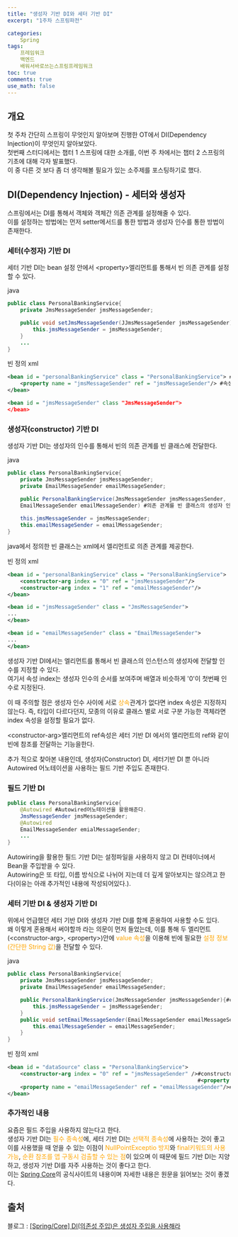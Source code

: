 ```yaml
---
title: "생성자 기반 DI와 세터 기반 DI"
excerpt: "1주차 스프링파전"

categories:
    Spring
tags:
    프레임워크
    백엔드
    배워서바로쓰는스프링프레임워크
toc: true
comments: true
use_math: false
---
```


## 개요  
첫 주차 간단히 스프링이 무엇인지 알아보며 진행한 OT에서 DI(Dependency Injection)이 무엇인지 알아보았다.  
첫번째 스터디에서는 챕터 1 스프링에 대한 소개를, 이번 주 차에서는 챕터 2 스프링의 기초에 대해 각자 발표했다.  
이 중 다른 것 보다 좀 더 생각해볼 필요가 있는 소주제를 포스팅하기로 했다.  
  
## DI(Dependency Injection) - 세터와 생성자
스프링에서는 DI를 통해서 객체와 객체간 의존 관계를 설정해줄 수 있다.  
이를 설정하는 방법에는 먼저 setter메서드를 통한 방법과 생성자 인수를 통한 방법이 존재한다.  

### 세터(수정자) 기반 DI  
세터 기반 DI는 bean 설정 안에서 \<property\>엘리먼트를 통해서 빈 의존 관계를 설정할 수 있다. 
  
java  
```java  
public class PersonalBankingService{
    private JmsMessageSender jmsMessageSender;

    public void setJmsMessageSender(JJmsMessageSender jmsMessageSender){ #setter
        this.jmsMessageSender = jmsMessageSender;
    }
    ...
}
```  
빈 정의 xml
```xml
<bean id = "personalBankingService" class = "PersonalBankingService"> #빈 정의
    <property name = "jmsMessageSender" ref = "jmsMessageSender"/> #속성과 참조 빈. ref 속성은 name 속성에 대응하는 (자바빈 스타일 세터 메서드/자바 내의 세터 메서드)에 전달
</bean>

<bean id = "jmsMessageSender" class "JmsMessageSender">
</bean>
```  

### 생성자(constructor) 기반 DI  
생성자 기반 DI는 생성자의 인수를 통해서 빈의 의존 관계를 빈 클래스에 전달한다.  

java
```java
public class PersonalBankingService{
    private JmsMessageSender jmsMessageSender;
    private EmailMessageSender emailMessageSender;

    public PersonalBankingService(JmsMessageSender jmsMessagesSender,
    EmailMessageSender emailMessageSender) #의존 관계를 빈 클래스의 생성자 인수로 입력한다.
    
    this.jmsMessageSender = jmsMessageSender;
    this.emailMessageSender = emailMessageSender;
}
```
java에서 정의한 빈 클래스는 xml에서 <constructor-arg> 엘리먼트로 의존 관계를 제공한다.  

빈 정의 xml
```xml  
<bean id = "personalBankingService" class = "PersonalBankingService">
    <constructor-arg index = "0" ref = "jmsMessageSender"/>
    <constructor-arg index = "1" ref = "emailMessageSender"/>
</bean>

<bean id = "jmsMessageSender" class = "JmsMessageSender">
...
</bean>

<bean id = "emailMessageSender" class = "EmailMessageSender">
...
</bean>
```
생성자 기반 DI에서는 <constructor-arg> 엘리먼트를 통해서 빈 클래스의 인스턴스의 생성자에 전달할 인수를 지정할 수 있다.  
여기서 속성 index는 생성자 인수의 순서를 보여주며 배열과 비슷하게 '0'이 첫번째 인수로 지정된다.  

이 때 주의할 점은 생성자 인수 사이에 서로 <span style = "color : orange">상속</span>관계가 없다면 index 속성은 지정하지 않는다. 즉, 타입이 다르다던지, 모종의 이유로 클래스 별로 서로 구분 가능한 객체라면 index 속성을 설정할 필요가 없다.  

\<constructor-arg>엘리먼트의 ref속성은 세터 기반 DI 에서의 <property> 엘리먼트의 ref와 같이 빈에 참조를 전달하는 기능을한다.  

추가 적으로 찾아본 내용인데, 생성자(Constructor) DI, 세터기반 DI 뿐 아니라 Autowired 어노테이션을 사용하는 필드 기반 주입도 존재한다.  

### 필드 기반 DI  
  
```java
public class PersonalBankingService{
    @Autowired #Autowired어노테이션을 활용해준다.
    JmsMessageSender jmsMessageSender;
    @Autowired
    EmailMessageSender emialMessageSender;
    ...
}  
```
Autowiring을 활용한 필드 기반 DI는 설정파일을 사용하지 않고 DI 컨테이너에서 Bean을 주입받을 수 있다.  
Autowiring은 또 타입, 이름 방식으로 나뉘어 지는데 더 깊게 알아보지는 않으려고 한다(이유는 아래 추가적인 내용에 작성되어있다.).  

### 세터 기반 DI & 생성자 기반 DI  
위에서 언급했던 세터 기반 DI와 생성자 기반 DI를 함께 혼용하여 사용할 수도 있다.  
왜 이렇게 혼용해서 써야할까 라는 의문이 먼저 들었는데, 이를 통해 두 엘리먼트(\<constructor-arg>, \<property>)안에 <span style = "color : orange">value 속성</span>을 이용해 빈에 필요한 <span style = "color : orange">설정 정보(간단한 String 값)</span>을 전달할 수 있다.  

java  
```java
public class PersonalBankingService{
    private JmsMessageSender jmsMessageSender;
    private EmailMessageSender emailMessageSender;

    public PersonalBankingService(JmsMessageSender jmsMessageSender){#constructor
        this.jmsMessageSender = jmsMessageSender;
    }
    public void setEmailMessageSender(EmailMessageSender emailMessageSender){#setter
        this.emailMessageSender = emailMessageSender;
    }
}
```  

빈 정의 xml  

```xml  
<bean id = "dataSource" class = "PersonalBankingService">
    <constructor-arg index = "0" ref = "jmsMessageSender" />#constructor, value 속성을 추가해 원하는 설정값을 넘길 수 있다.  
                                                            #<property name = "host" value = "smtp.gmail.com">
    <property name = "emailMessageSender" ref = "emailMessageSender"/>#setter
</bean>
```  

### 추가적인 내용  
요즘은 필드 주입을 사용하지 않는다고 한다.  
생성자 기반 DI는 <span style = "color : orange">필수 종속성</span>에, 세터 기반 DI는 <span style = "color : orange">선택적 종속성</span>에 사용하는 것이 좋고  
이를 사용했을 때 얻을 수 있는 이점이 <span style = "color : orange">NullPointExceptio 방지</span>와 <span style = "color : orange">final키워드의 사용 가능</span>, <span style = "color : orange">순환 참조를 앱 구동시 검출할 수 있는 점</span>이 있으며 이 때문에 필드 기반 DI는 지양하고, 생성자 기반 DI를 자주 사용하는 것이 좋다고 한다.  
이는 [Spring Core](https://docs.spring.io/spring/docs/current/spring-framework-reference/core.html#beans-beanfactory)의 공식사이트의 내용이며 자세한 내용은 원문을 읽어보는 것이 좋겠다.

## 출처  
블로그 : [[Spring/Core] DI(의존성 주입)은 생성자 주입을 사용해라](https://lee1535.tistory.com/117)
